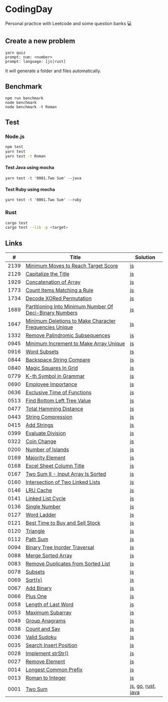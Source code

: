 # CodingDay
 Personal practice with Leetcode and some question banks 💻

## Create a new problem

```
yarn quiz
prompt: num: <number>
prompt: language: [js|rust]
```

It will generate a folder and files automatically.

## Benchmark

```
npm run benchmark
node benchmark
node benchmark -t Roman
```

## Test

### Node.js

```sh
npm test
yarn test
yarn test -t Roman
```

#### Test Java using mocha

```
yarn test -t '0001.Two Sum' --java
```

#### Test Ruby using mocha

```
yarn test -t '0001.Two Sum' --ruby
```

### Rust

```sh
cargo test
cargo test --lib -p <target>
```

## Links
|#|Title|Solution|
|---|---|---|
|2139|[Minimum Moves to Reach Target Score](https://github.com/CarbonKuo/CodingDay/tree/main/LeetCode/2139.Minimum%20Moves%20to%20Reach%20Target%20Score)|[js](https://github.com/CarbonKuo/CodingDay/tree/main/LeetCode/2139.Minimum%20Moves%20to%20Reach%20Target%20Score/index.js)|
|2129|[Capitalize the Title](https://github.com/CarbonKuo/CodingDay/tree/main/LeetCode/2129.Capitalize%20the%20Title)|[js](https://github.com/CarbonKuo/CodingDay/tree/main/LeetCode/2129.Capitalize%20the%20Title/index.js)|
|1929|[Concatenation of Array](https://github.com/CarbonKuo/CodingDay/tree/main/LeetCode/1929.Concatenation%20of%20Array)|[js](https://github.com/CarbonKuo/CodingDay/tree/main/LeetCode/1929.Concatenation%20of%20Array/index.js)|
|1773|[Count Items Matching a Rule](https://github.com/CarbonKuo/CodingDay/tree/main/LeetCode/1773.Count%20Items%20Matching%20a%20Rule)|[js](https://github.com/CarbonKuo/CodingDay/tree/main/LeetCode/1773.Count%20Items%20Matching%20a%20Rule/index.js)|
|1734|[Decode XORed Permutation](https://github.com/CarbonKuo/CodingDay/tree/main/LeetCode/1734.Decode%20XORed%20Permutation)|[js](https://github.com/CarbonKuo/CodingDay/tree/main/LeetCode/1734.Decode%20XORed%20Permutation/index.js)|
|1689|[Partitioning Into Minimum Number Of Deci-Binary Numbers](https://github.com/CarbonKuo/CodingDay/tree/main/LeetCode/1689.Partitioning%20Into%20Minimum%20Number%20Of%20Deci-Binary%20Numbers)|[js](https://github.com/CarbonKuo/CodingDay/tree/main/LeetCode/1689.Partitioning%20Into%20Minimum%20Number%20Of%20Deci-Binary%20Numbers/index.js)|
|1647|[Minimum Deletions to Make Character Frequencies Unique](https://github.com/CarbonKuo/CodingDay/tree/main/LeetCode/1647.Minimum%20Deletions%20to%20Make%20Character%20Frequencies%20Unique)|[js](https://github.com/CarbonKuo/CodingDay/tree/main/LeetCode/1647.Minimum%20Deletions%20to%20Make%20Character%20Frequencies%20Unique/index.js)|
|1332|[Remove Palindromic Subsequences](https://github.com/CarbonKuo/CodingDay/tree/main/LeetCode/1332.Remove%20Palindromic%20Subsequences)|[js](https://github.com/CarbonKuo/CodingDay/tree/main/LeetCode/1332.Remove%20Palindromic%20Subsequences/index.js)|
|0945|[Minimum Increment to Make Array Unique](https://github.com/CarbonKuo/CodingDay/tree/main/LeetCode/0945.Minimum%20Increment%20to%20Make%20Array%20Unique)|[js](https://github.com/CarbonKuo/CodingDay/tree/main/LeetCode/0945.Minimum%20Increment%20to%20Make%20Array%20Unique/index.js)|
|0916|[Word Subsets](https://github.com/CarbonKuo/CodingDay/tree/main/LeetCode/0916.Word%20Subsets)|[js](https://github.com/CarbonKuo/CodingDay/tree/main/LeetCode/0916.Word%20Subsets/index.js)|
|0844|[Backspace String Compare](https://github.com/CarbonKuo/CodingDay/tree/main/LeetCode/0844.Backspace%20String%20Compare)|[js](https://github.com/CarbonKuo/CodingDay/tree/main/LeetCode/0844.Backspace%20String%20Compare/index.js)|
|0840|[Magic Squares In Grid](https://github.com/CarbonKuo/CodingDay/tree/main/LeetCode/0840.Magic%20Squares%20In%20Grid)|[js](https://github.com/CarbonKuo/CodingDay/tree/main/LeetCode/0840.Magic%20Squares%20In%20Grid/index.js)|
|0779|[K-th Symbol in Grammar](https://github.com/CarbonKuo/CodingDay/tree/main/LeetCode/0779.K-th%20Symbol%20in%20Grammar)|[js](https://github.com/CarbonKuo/CodingDay/tree/main/LeetCode/0779.K-th%20Symbol%20in%20Grammar/index.js)|
|0690|[Employee Importance](https://github.com/CarbonKuo/CodingDay/tree/main/LeetCode/0690.Employee%20Importance)|[js](https://github.com/CarbonKuo/CodingDay/tree/main/LeetCode/0690.Employee%20Importance/index.js)|
|0636|[Exclusive Time of Functions](https://github.com/CarbonKuo/CodingDay/tree/main/LeetCode/0636.Exclusive%20Time%20of%20Functions)|[js](https://github.com/CarbonKuo/CodingDay/tree/main/LeetCode/0636.Exclusive%20Time%20of%20Functions/index.js)|
|0513|[Find Bottom Left Tree Value](https://github.com/CarbonKuo/CodingDay/tree/main/LeetCode/0513.Find%20Bottom%20Left%20Tree%20Value)|[js](https://github.com/CarbonKuo/CodingDay/tree/main/LeetCode/0513.Find%20Bottom%20Left%20Tree%20Value/index.js)|
|0477|[Total Hamming Distance](https://github.com/CarbonKuo/CodingDay/tree/main/LeetCode/0477.Total%20Hamming%20Distance)|[js](https://github.com/CarbonKuo/CodingDay/tree/main/LeetCode/0477.Total%20Hamming%20Distance/index.js)|
|0443|[String Compression](https://github.com/CarbonKuo/CodingDay/tree/main/LeetCode/0443.String%20Compression)|[js](https://github.com/CarbonKuo/CodingDay/tree/main/LeetCode/0443.String%20Compression/index.js)|
|0415|[Add Strings](https://github.com/CarbonKuo/CodingDay/tree/main/LeetCode/0415.Add%20Strings)|[js](https://github.com/CarbonKuo/CodingDay/tree/main/LeetCode/0415.Add%20Strings/index.js)|
|0399|[Evaluate Division](https://github.com/CarbonKuo/CodingDay/tree/main/LeetCode/0399.Evaluate%20Division)|[js](https://github.com/CarbonKuo/CodingDay/tree/main/LeetCode/0399.Evaluate%20Division/index.js)|
|0322|[Coin Change](https://github.com/CarbonKuo/CodingDay/tree/main/LeetCode/0322.Coin%20Change)|[js](https://github.com/CarbonKuo/CodingDay/tree/main/LeetCode/0322.Coin%20Change/index.js)|
|0200|[Number of Islands](https://github.com/CarbonKuo/CodingDay/tree/main/LeetCode/0200.Number%20of%20Islands)|[js](https://github.com/CarbonKuo/CodingDay/tree/main/LeetCode/0200.Number%20of%20Islands/index.js)|
|0169|[Majority Element](https://github.com/CarbonKuo/CodingDay/tree/main/LeetCode/0169.Majority%20Element)|[js](https://github.com/CarbonKuo/CodingDay/tree/main/LeetCode/0169.Majority%20Element/index.js)|
|0168|[Excel Sheet Column Title](https://github.com/CarbonKuo/CodingDay/tree/main/LeetCode/0168.Excel%20Sheet%20Column%20Title)|[js](https://github.com/CarbonKuo/CodingDay/tree/main/LeetCode/0168.Excel%20Sheet%20Column%20Title/index.js)|
|0167|[Two Sum II - Input Array Is Sorted](https://github.com/CarbonKuo/CodingDay/tree/main/LeetCode/0167.Two%20Sum%20II%20-%20Input%20Array%20Is%20Sorted)|[js](https://github.com/CarbonKuo/CodingDay/tree/main/LeetCode/0167.Two%20Sum%20II%20-%20Input%20Array%20Is%20Sorted/index.js)|
|0160|[Intersection of Two Linked Lists](https://github.com/CarbonKuo/CodingDay/tree/main/LeetCode/0160.Intersection%20of%20Two%20Linked%20Lists)|[js](https://github.com/CarbonKuo/CodingDay/tree/main/LeetCode/0160.Intersection%20of%20Two%20Linked%20Lists/index.js)|
|0146|[LRU Cache](https://github.com/CarbonKuo/CodingDay/tree/main/LeetCode/0146.LRU%20Cache)|[js](https://github.com/CarbonKuo/CodingDay/tree/main/LeetCode/0146.LRU%20Cache/index.js)|
|0141|[Linked List Cycle](https://github.com/CarbonKuo/CodingDay/tree/main/LeetCode/0141.Linked%20List%20Cycle)|[js](https://github.com/CarbonKuo/CodingDay/tree/main/LeetCode/0141.Linked%20List%20Cycle/index.js)|
|0136|[Single Number](https://github.com/CarbonKuo/CodingDay/tree/main/LeetCode/0136.Single%20Number)|[js](https://github.com/CarbonKuo/CodingDay/tree/main/LeetCode/0136.Single%20Number/index.js)|
|0127|[Word Ladder](https://github.com/CarbonKuo/CodingDay/tree/main/LeetCode/0127.Word%20Ladder)|[js](https://github.com/CarbonKuo/CodingDay/tree/main/LeetCode/0127.Word%20Ladder/index.js)|
|0121|[Best Time to Buy and Sell Stock](https://github.com/CarbonKuo/CodingDay/tree/main/LeetCode/0121.Best%20Time%20to%20Buy%20and%20Sell%20Stock)|[js](https://github.com/CarbonKuo/CodingDay/tree/main/LeetCode/0121.Best%20Time%20to%20Buy%20and%20Sell%20Stock/index.js)|
|0120|[Triangle](https://github.com/CarbonKuo/CodingDay/tree/main/LeetCode/0120.Triangle)|[js](https://github.com/CarbonKuo/CodingDay/tree/main/LeetCode/0120.Triangle/index.js)|
|0112|[Path Sum](https://github.com/CarbonKuo/CodingDay/tree/main/LeetCode/0112.Path%20Sum)|[js](https://github.com/CarbonKuo/CodingDay/tree/main/LeetCode/0112.Path%20Sum/index.js)|
|0094|[Binary Tree Inorder Traversal](https://github.com/CarbonKuo/CodingDay/tree/main/LeetCode/0094.Binary%20Tree%20Inorder%20Traversal)|[js](https://github.com/CarbonKuo/CodingDay/tree/main/LeetCode/0094.Binary%20Tree%20Inorder%20Traversal/index.js)|
|0088|[Merge Sorted Array](https://github.com/CarbonKuo/CodingDay/tree/main/LeetCode/0088.Merge%20Sorted%20Array)|[js](https://github.com/CarbonKuo/CodingDay/tree/main/LeetCode/0088.Merge%20Sorted%20Array/index.js)|
|0083|[Remove Duplicates from Sorted List](https://github.com/CarbonKuo/CodingDay/tree/main/LeetCode/0083.Remove%20Duplicates%20from%20Sorted%20List)|[js](https://github.com/CarbonKuo/CodingDay/tree/main/LeetCode/0083.Remove%20Duplicates%20from%20Sorted%20List/index.js)|
|0078|[Subsets](https://github.com/CarbonKuo/CodingDay/tree/main/LeetCode/0078.Subsets)|[js](https://github.com/CarbonKuo/CodingDay/tree/main/LeetCode/0078.Subsets/index.js)|
|0069|[Sqrt(x)](https://github.com/CarbonKuo/CodingDay/tree/main/LeetCode/0069.Sqrt(x))|[js](https://github.com/CarbonKuo/CodingDay/tree/main/LeetCode/0069.Sqrt(x)/index.js)|
|0067|[Add Binary](https://github.com/CarbonKuo/CodingDay/tree/main/LeetCode/0067.Add%20Binary)|[js](https://github.com/CarbonKuo/CodingDay/tree/main/LeetCode/0067.Add%20Binary/index.js)|
|0066|[Plus One](https://github.com/CarbonKuo/CodingDay/tree/main/LeetCode/0066.Plus%20One)|[js](https://github.com/CarbonKuo/CodingDay/tree/main/LeetCode/0066.Plus%20One/index.js)|
|0058|[Length of Last Word](https://github.com/CarbonKuo/CodingDay/tree/main/LeetCode/0058.Length%20of%20Last%20Word)|[js](https://github.com/CarbonKuo/CodingDay/tree/main/LeetCode/0058.Length%20of%20Last%20Word/index.js)|
|0053|[Maximum Subarray](https://github.com/CarbonKuo/CodingDay/tree/main/LeetCode/0053.Maximum%20Subarray)|[js](https://github.com/CarbonKuo/CodingDay/tree/main/LeetCode/0053.Maximum%20Subarray/index.js)|
|0049|[Group Anagrams](https://github.com/CarbonKuo/CodingDay/tree/main/LeetCode/0049.Group%20Anagrams)|[js](https://github.com/CarbonKuo/CodingDay/tree/main/LeetCode/0049.Group%20Anagrams/index.js)|
|0038|[Count and Say](https://github.com/CarbonKuo/CodingDay/tree/main/LeetCode/0038.Count%20and%20Say)|[js](https://github.com/CarbonKuo/CodingDay/tree/main/LeetCode/0038.Count%20and%20Say/index.js)|
|0036|[Valid Sudoku](https://github.com/CarbonKuo/CodingDay/tree/main/LeetCode/0036.Valid%20Sudoku)|[js](https://github.com/CarbonKuo/CodingDay/tree/main/LeetCode/0036.Valid%20Sudoku/index.js)|
|0035|[Search Insert Position](https://github.com/CarbonKuo/CodingDay/tree/main/LeetCode/0035.Search%20Insert%20Position)|[js](https://github.com/CarbonKuo/CodingDay/tree/main/LeetCode/0035.Search%20Insert%20Position/index.js)|
|0028|[Implement strStr()](https://github.com/CarbonKuo/CodingDay/tree/main/LeetCode/0028.Implement%20strStr())|[js](https://github.com/CarbonKuo/CodingDay/tree/main/LeetCode/0028.Implement%20strStr()/index.js)|
|0027|[Remove Element](https://github.com/CarbonKuo/CodingDay/tree/main/LeetCode/0027.Remove%20Element)|[js](https://github.com/CarbonKuo/CodingDay/tree/main/LeetCode/0027.Remove%20Element/index.js)|
|0014|[Longest Common Prefix](https://github.com/CarbonKuo/CodingDay/tree/main/LeetCode/0014.Longest%20Common%20Prefix)|[js](https://github.com/CarbonKuo/CodingDay/tree/main/LeetCode/0014.Longest%20Common%20Prefix/index.js)|
|0013|[Roman to Integer](https://github.com/CarbonKuo/CodingDay/tree/main/LeetCode/0013.Roman%20to%20Integer)|[js](https://github.com/CarbonKuo/CodingDay/tree/main/LeetCode/0013.Roman%20to%20Integer/index.js)|
|0001|[Two Sum](https://github.com/CarbonKuo/CodingDay/tree/main/LeetCode/0001.Two%20Sum)|[js](https://github.com/CarbonKuo/CodingDay/tree/main/LeetCode/0001.Two%20Sum/index.js), [go](https://github.com/CarbonKuo/CodingDay/tree/main/LeetCode/0001.Two%20Sum/solution.go), [rust](https://github.com/CarbonKuo/CodingDay/tree/main/LeetCode/0001.Two%20Sum/solution.rs), [java](https://github.com/CarbonKuo/CodingDay/tree/main/LeetCode/0001.Two%20Sum/Solution.java)|